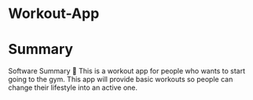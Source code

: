 # Workout-App

# Summary 
Software Summary  :brain:
This is a workout app for people who wants to start going to the gym. This app will provide basic workouts so people can change their lifestyle into an active one.
